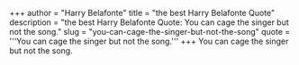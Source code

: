 +++
author = "Harry Belafonte"
title = "the best Harry Belafonte Quote"
description = "the best Harry Belafonte Quote: You can cage the singer but not the song."
slug = "you-can-cage-the-singer-but-not-the-song"
quote = '''You can cage the singer but not the song.'''
+++
You can cage the singer but not the song.
